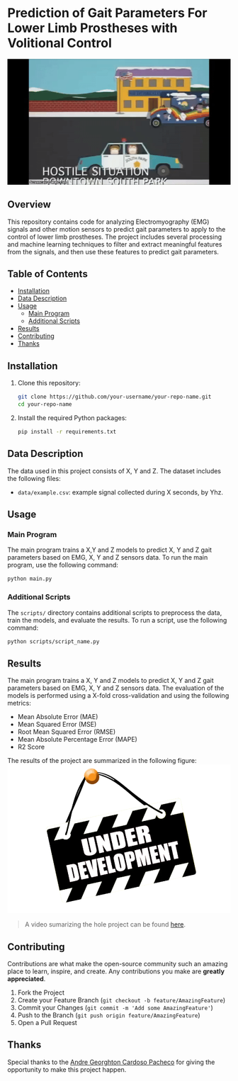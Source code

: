 # Prediction of Gait Parameters For Lower Limb Prostheses with Volitional Control

![Gif](media/nothing-to-see-here.gif)

## Overview
This repository contains code for analyzing Electromyography (EMG) signals and other motion sensors to predict gait parameters to apply to the control of lower limb prostheses. The project includes several processing and machine learning techniques to filter and extract meaningful features from the signals, and then use these features to predict gait parameters.

## Table of Contents
- [Installation](#installation)
- [Data Description](#data-description)
- [Usage](#usage)
  - [Main Program](#main-program)
  - [Additional Scripts](#additional-scripts)
- [Results](#results)
- [Contributing](#contributing)
- [Thanks](#thanks)

## Installation
1. Clone this repository:
    ```sh
    git clone https://github.com/your-username/your-repo-name.git
    cd your-repo-name
    ```
2. Install the required Python packages:
    ```sh
    pip install -r requirements.txt
    ```

## Data Description
The data used in this project consists of X, Y and Z. The dataset includes the following files:
- `data/example.csv`: example signal collected during X seconds, by Yhz.

## Usage
### Main Program
The main program trains a X,Y and Z models to predict X, Y and Z gait parameters based on EMG, X, Y and Z sensors data. To run the main program, use the following command:
```sh 
python main.py
```

### Additional Scripts
The `scripts/` directory contains additional scripts to preprocess the data, train the models, and evaluate the results. To run a script, use the following command:
```sh
python scripts/script_name.py
```

## Results
The main program trains a X, Y and Z models to predict X, Y and Z gait parameters based on EMG, X, Y and Z sensors data. The evaluation of the models is performed using a X-fold cross-validation and using the following metrics:
- Mean Absolute Error (MAE)
- Mean Squared Error (MSE)
- Root Mean Squared Error (RMSE)
- Mean Absolute Percentage Error (MAPE)
- R2 Score

The results of the project are summarized in the following figure:
![Results](media/under-develpoment.png)

> A video sumarizing the hole project can be found [here](https://www.youtube.com/watch?v=dQw4w9WgXcQ).

## Contributing
Contributions are what make the open-source community such an amazing place to learn, inspire, and create. Any contributions you make are **greatly appreciated**.

1. Fork the Project
2. Create your Feature Branch (`git checkout -b feature/AmazingFeature`)
3. Commit your Changes (`git commit -m 'Add some AmazingFeature'`)
4. Push to the Branch (`git push origin feature/AmazingFeature`)
5. Open a Pull Request

## Thanks
Special thanks to the [Andre Georghton Cardoso Pacheco](https://github.com/paaatcha) for giving the opportunity to make this project happen.

